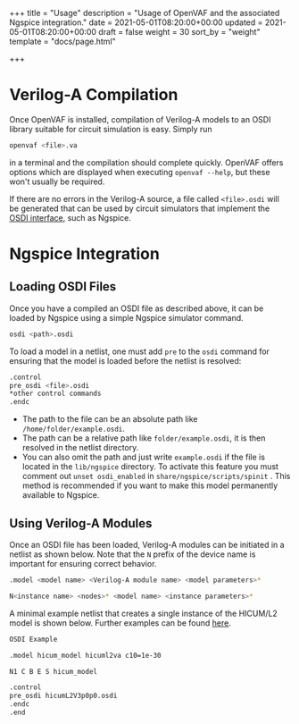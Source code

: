 +++
title = "Usage"
description = "Usage of OpenVAF and the associated Ngspice integration."
date = 2021-05-01T08:20:00+00:00
updated = 2021-05-01T08:20:00+00:00
draft = false
weight = 30
sort_by = "weight"
template = "docs/page.html"

+++

# Verilog-A Compilation

Once OpenVAF is installed, compilation of Verilog-A models to an OSDI library suitable for circuit simulation is easy. 
Simply run 

``` bash
openvaf <file>.va
``` 

in a terminal and the compilation should complete quickly.
OpenVAF offers options which are displayed when executing `openvaf --help`, but these won't usually be required.

If there are no errors in the Verilog-A source, a file called `<file>.osdi` will be generated that can be used by 
circuit simulators that implement the [OSDI interface](../../details/osdi), such as Ngspice.


# Ngspice Integration 

## Loading OSDI Files

Once you have a compiled an OSDI file as described above, it can be loaded by Ngspice using a simple Ngspice simulator command.

```bash
osdi <path>.osdi
```

To load a model in a netlist, one must add `pre` to the  `osdi` command for ensuring that the model is loaded before the netlist is resolved:

```bash
.control
pre_osdi <file>.osdi
*other control commands
.endc
```

* The path to the file can be an absolute path like `/home/folder/example.osdi`. 
* The path can be a relative path like `folder/example.osdi`, it is then resolved in the netlist directory.
* You can also omit the path and just write `example.osdi` if the file is located in the `lib/ngspice` directory. To activate this feature you must comment out `unset osdi_enabled` in `share/ngspice/scripts/spinit` . This method is recommended if you want to make this model permanently available to Ngspice. 


## Using Verilog-A Modules

Once an OSDI file has been loaded, Verilog-A modules can be initiated in a netlist as shown below.
Note that the `N` prefix of the device name is important for ensuring correct behavior.

```bash
.model <model name> <Verilog-A module name> <model parameters>*

N<instance name> <nodes>* <model name> <instance parameters>*
```

A minimal example netlist that creates a single instance of the HICUM/L2 model is shown below.
Further examples can be found [here](../examples).

```bash
OSDI Example

.model hicum_model hicuml2va c10=1e-30

N1 C B E S hicum_model

.control
pre_osdi hicumL2V3p0p0.osdi
.endc
.end
```

